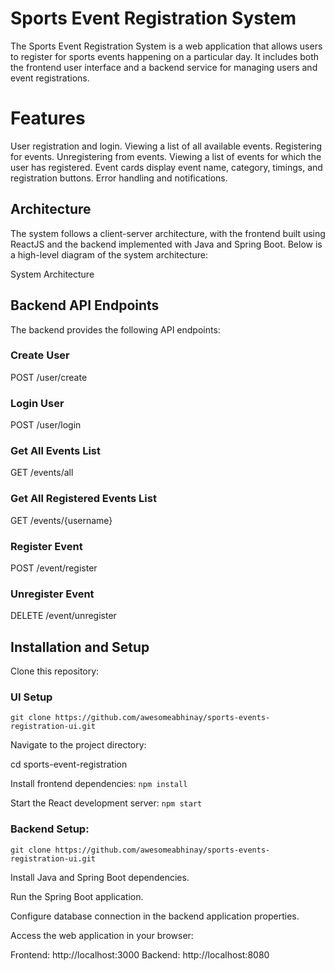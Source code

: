 # Sports Event Registration System
The Sports Event Registration System is a web application that allows users to register for sports events happening on a particular day. It includes both the frontend user interface and a backend service for managing users and event registrations.

# Features
User registration and login.
Viewing a list of all available events.
Registering for events.
Unregistering from events.
Viewing a list of events for which the user has registered.
Event cards display event name, category, timings, and registration buttons.
Error handling and notifications.

## Architecture
The system follows a client-server architecture, with the frontend built using ReactJS and the backend implemented with Java and Spring Boot. Below is a high-level diagram of the system architecture:

System Architecture

## Backend API Endpoints
The backend provides the following API endpoints:

### Create User
POST /user/create

### Login User
POST /user/login

### Get All Events List
GET /events/all

### Get All Registered Events List
GET /events/{username}

### Register Event
POST /event/register

### Unregister Event
DELETE /event/unregister

## Installation and Setup
Clone this repository:

### UI Setup
`git clone https://github.com/awesomeabhinay/sports-events-registration-ui.git`

Navigate to the project directory:

cd sports-event-registration

Install frontend dependencies: `npm install`

Start the React development server: `npm start`

### Backend Setup:
`git clone https://github.com/awesomeabhinay/sports-events-registration-ui.git`

Install Java and Spring Boot dependencies.

Run the Spring Boot application.

Configure database connection in the backend application properties.

Access the web application in your browser:

Frontend: http://localhost:3000
Backend: http://localhost:8080
